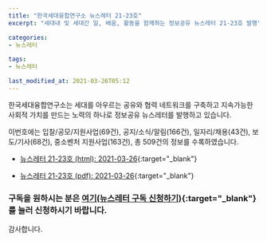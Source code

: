 ```yaml
---
title: "한국세대융합연구소 뉴스레터 21-23호"
excerpt: "세대내 및 세대간 일, 배움, 활동을 함께하는 정보공유 뉴스레터 21-23호 발행" 

categories:
- 뉴스레터

tags:
- 뉴스레터

last_modified_at: 2021-03-26T05:12
---
```


한국세대융합연구소는 세대를 아우르는 공유와 협력 네트워크를 구축하고 지속가능한 사회적 가치를 만드는 노력의 하나로 정보공유 뉴스레터를 발행하고 있습니다.

이번호에는 입찰/공모/지원사업(69건), 공지/소식/알림(166건), 일자리/채용(43건), 보도/기사(68건), 중소벤처 지원사업(163건), 총 509건의 정보를 수록하였습니다.

* [뉴스레터 21-23호 (html): 2021-03-26](https://gcrcenter.github.io/assets/htmls/gcrc_news_letter_20210326.html){:target="_blank"}

* [뉴스레터 21-23호 (pdf): 2021-03-26](https://gcrcenter.github.io/assets/pdfs/news_letter_20210326.pdf){:target="_blank"}


### 구독을 원하시는 분은 [여기(뉴스레터 구독 신청하기)](https://forms.gle/MJ5gVHCdunBXXWVB7){:target="_blank"} 를 눌러 신청하시기 바랍니다.


감사합니다.